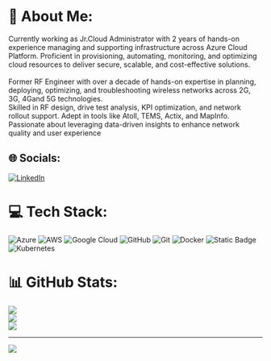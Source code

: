 # 💫 About Me:
 Currently working as Jr.Cloud Administrator with 2 years of hands-on experience managing and supporting infrastructure across Azure Cloud Platform. Proficient in provisioning, automating, monitoring, and optimizing cloud resources to deliver secure, scalable, and cost-effective solutions.<br><br>Former RF Engineer with over a decade of hands-on expertise in planning, deploying, optimizing, and troubleshooting wireless networks across 2G, 3G, 4Gand 5G technologies. <br>Skilled in RF design, drive test analysis, KPI optimization, and network rollout support. Adept in tools like Atoll, TEMS, Actix, and MapInfo. Passionate about leveraging data-driven insights to enhance network quality and user experience


## 🌐 Socials:
[![LinkedIn](https://img.shields.io/badge/LinkedIn-%230077B5.svg?logo=linkedin&logoColor=white)](https://linkedin.com/in/Learner-Rohit-kumar)

# 💻 Tech Stack:
![Azure](https://img.shields.io/badge/azure-%230072C6.svg?style=for-the-badge&logo=microsoftazure&logoColor=white) ![AWS](https://img.shields.io/badge/AWS-%23FF9900.svg?style=for-the-badge&logo=amazon-aws&logoColor=white) ![Google Cloud](https://img.shields.io/badge/GoogleCloud-%234285F4.svg?style=for-the-badge&logo=google-cloud&logoColor=white) ![GitHub](https://img.shields.io/badge/github-%23121011.svg?style=for-the-badge&logo=github&logoColor=white) ![Git](https://img.shields.io/badge/git-%23F05033.svg?style=for-the-badge&logo=git&logoColor=white) ![Docker](https://img.shields.io/badge/docker-%230db7ed.svg?style=for-the-badge&logo=docker&logoColor=white) ![Static Badge](https://img.shields.io/badge/Jenkins-808080) ![Kubernetes](https://img.shields.io/badge/kubernetes-%23326ce5.svg?style=for-the-badge&logo=kubernetes&logoColor=white)
# 📊 GitHub Stats:
![](https://github-readme-stats.vercel.app/api?username=Learner-Rohit-kumar&theme=dark&hide_border=false&include_all_commits=false&count_private=false)<br/>
![](https://nirzak-streak-stats.vercel.app/?user=Learner-Rohit-kumar&theme=dark&hide_border=false)<br/>
![](https://github-readme-stats.vercel.app/api/top-langs/?username=Learner-Rohit-kumar&theme=dark&hide_border=false&include_all_commits=false&count_private=false&layout=compact)

---
[![](https://visitcount.itsvg.in/api?id=Learner-Rohit-kumar&icon=0&color=0)](https://visitcount.itsvg.in)
